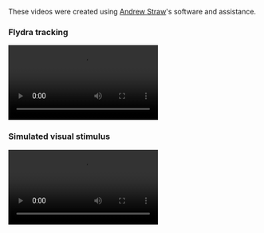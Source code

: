 These videos were created using [Andrew Straw][strawlab]'s software and assistance.

[strawlab]: http://strawlab.org

<h3 id='flydra'>Flydra tracking</h3>

<script src="http://releases.flowplayer.org/5.2.0/flowplayer.min.js"></script>
 
<!-- 3. skin -->
<link rel="stylesheet" type="text/css"
   href="http://releases.flowplayer.org/5.2.0/skin/minimalist.css" />

<div class="flowplayer">
   <video src="https://censi.science/pub/research/2012-mamarama-material/tracking_movie.mp4"></video>
</div>


<h3 id='mamarama'>Simulated visual stimulus</h3>

<div class="flowplayer">
   <video src="https://censi.science/pub/research/2012-mamarama-material/sim.mp4"></video>
</div>

<!-- 
<div style='float: right; margin: 1em; border: solid 2px #eee;'>
<object width="320" height="276"><param name="allowfullscreen" value="true" /><param name="allowscriptaccess" value="always" /><param name="movie" value="https://vimeo.com/moogaloop.swf?clip_id=19194748&amp;server=vimeo.com&amp;show_title=1&amp;show_byline=1&amp;show_portrait=1&amp;color=00ADEF&amp;fullscreen=1&amp;autoplay=0&amp;loop=0" /><embed src="https://vimeo.com/moogaloop.swf?clip_id=19194748&amp;server=vimeo.com&amp;show_title=1&amp;show_byline=1&amp;show_portrait=1&amp;color=00ADEF&amp;fullscreen=1&amp;autoplay=0&amp;loop=0" type="application/x-shockwave-flash" allowfullscreen="true" allowscriptaccess="always" width="320" height="276"></embed></object> 
</div> -->
